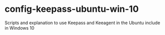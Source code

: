 # config-keepass-ubuntu-win-10
Scripts and explanation to use Keepass and Keeagent in the Ubuntu include in Windows 10
